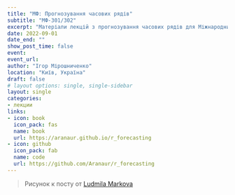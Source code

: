 ```yaml
---
title: "МФ: Прогнозування часових рядів"
subtitle: "МФ-301/302"
excerpt: "Матеріали лекцій з прогнозування часових рядів для Міжнародниих Фінансів КНЕУ"
date: 2022-09-01
date_end: ""
show_post_time: false
event: 
event_url:
author: "Ігор Мірошниченко"
location: "Київ, Україна"
draft: false
# layout options: single, single-sidebar
layout: single
categories:
- лекции
links:
- icon: book
  icon_pack: fas
  name: book
  url: https://aranaur.github.io/r_forecasting
- icon: github
  icon_pack: fab
  name: code
  url: https://github.com/Aranaur/r_forecasting
---
```



> Рисунок к посту от [Ludmila Markova](https://www.instagram.com/mi_marko/)
